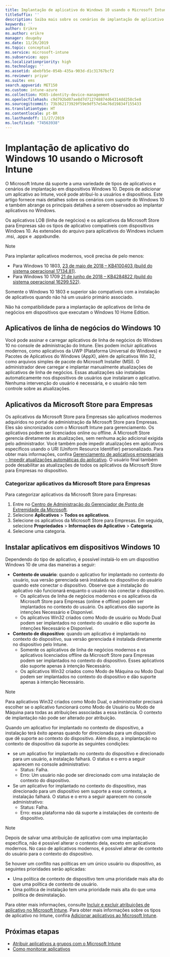 ```yaml
---
title: Implantação de aplicativo do Windows 10 usando o Microsoft Intune
titleSuffix: ''
description: Saiba mais sobre os cenários de implantação de aplicativo do Windows 10 disponíveis no Microsoft Intune.
keywords: ''
author: Erikre
ms.author: erikre
manager: dougeby
ms.date: 11/26/2019
ms.topic: conceptual
ms.service: microsoft-intune
ms.subservice: apps
ms.localizationpriority: high
ms.technology: ''
ms.assetid: abebfb5e-054b-435a-903d-d1c31767bcf2
ms.reviewer: priyar
ms.suite: ems
search.appverid: MET150
ms.custom: intune-azure
ms.collection: M365-identity-device-management
ms.openlocfilehash: c9d792bd07ae8d7d712748874d64314dd258c5e8
ms.sourcegitcommit: 73b362173929f59e9df57e54e76d19834f155433
ms.translationtype: HT
ms.contentlocale: pt-BR
ms.lasthandoff: 11/27/2019
ms.locfileid: "74563938"
---
```

# <a name="windows-10-app-deployment-by-using-microsoft-intune"></a>Implantação de aplicativo do Windows 10 usando o Microsoft Intune 

O Microsoft Intune dá suporte a uma variedade de tipos de aplicativos e cenários de implantação em dispositivos Windows 10. Depois de adicionar um aplicativo ao Intune, você pode atribuí-lo a usuários e dispositivos. Este artigo fornece mais detalhes sobre os cenários com suporte do Windows 10 e também abrange os principais detalhes a serem observados ao implantar aplicativos no Windows. 

Os aplicativos LOB (linha de negócios) e os aplicativos da Microsoft Store para Empresas são os tipos de aplicativo compatíveis com dispositivos Windows 10. As extensões do arquivo para aplicativos do Windows incluem .msi, .appx e .appxbundle.  

> [!Note]
> Para implantar aplicativos modernos, você precisa de pelo menos:
> - Para Windows 10 1803, [23 de maio de 2018 – KB4100403 (build do sistema operacional 17134.81)](https://support.microsoft.com/help/4100403/windows-10-update-kb4100403).
> - Para Windows 10 1709 [21 de junho de 2018 – KB4284822 (build do sistema operacional 16299.522)](https://support.microsoft.com/help/4284822).
>
> Somente o Windows 10 1803 e superior são compatíveis com a instalação de aplicativos quando não há um usuário primário associado.
>
> Não há compatibilidade para a implantação de aplicativos de linha de negócios em dispositivos que executam o Windows 10 Home Edition.

## <a name="windows-10-lob-apps"></a>Aplicativos de linha de negócios do Windows 10

Você pode assinar e carregar aplicativos de linha de negócios do Windows 10 no console de administração do Intune. Eles podem incluir aplicativos modernos, como aplicativos da UWP (Plataforma Universal do Windows) e Pacotes de Aplicativos do Windows (AppX), além de aplicativos Win 32, como arquivos simples de pacote do Microsoft Installer (MSI). O administrador deve carregar e implantar manualmente atualizações de aplicativos de linha de negócios. Essas atualizações são instaladas automaticamente nos dispositivos de usuários que instalaram o aplicativo. Nenhuma intervenção do usuário é necessária, e o usuário não tem controle sobre as atualizações. 

## <a name="microsoft-store-for-business-apps"></a>Aplicativos da Microsoft Store para Empresas

Os aplicativos da Microsoft Store para Empresas são aplicativos modernos adquiridos no portal de administração da Microsoft Store para Empresas. Eles são sincronizados com o Microsoft Intune para gerenciamento. Os aplicativos podem ser licenciados online ou offline. A Microsoft Store gerencia diretamente as atualizações, sem nenhuma ação adicional exigida pelo administrador. Você também pode impedir atualizações em aplicativos específicos usando o URI (Uniform Resource Identifier) personalizado. Para obter mais informações, confira [Gerenciamento de aplicativos empresariais – Impedir atualizações automáticas do aplicativo](https://docs.microsoft.com/windows/client-management/mdm/enterprise-app-management#prevent-app-from-automatic-updates). O usuário final também pode desabilitar as atualizações de todos os aplicativos da Microsoft Store para Empresas no dispositivo. 

### <a name="categorize-microsoft-store-for-business-apps"></a>Categorizar aplicativos da Microsoft Store para Empresas 
Para categorizar aplicativos da Microsoft Store para Empresas: 

1. Entre no [Centro de Administração do Gerenciador de Ponto de Extremidade da Microsoft](https://go.microsoft.com/fwlink/?linkid=2109431).
2. Selecione **Aplicativos** > **Todos os aplicativos**. 
3. Selecione os aplicativos da Microsoft Store para Empresas. Em seguida, selecione **Propriedades** > **Informações do Aplicativo** > **Categoria**. 
4. Selecione uma categoria.

## <a name="install-apps-on-windows-10-devices"></a>Instalar aplicativos em dispositivos Windows 10
Dependendo do tipo de aplicativo, é possível instalá-lo em um dispositivo Windows 10 de uma das maneiras a seguir:

- **Contexto de usuário**: quando o aplicativo for implantado no contexto do usuário, sua versão gerenciada será instalada no dispositivo do usuário quando este conectar o dispositivo. Observe que a instalação do aplicativo não funcionará enquanto o usuário não conectar o dispositivo. 
  - Os aplicativos de linha de negócios modernos e os aplicativos da Microsoft Store para Empresas (online e offline) podem ser implantados no contexto do usuário. Os aplicativos dão suporte às intenções Necessário e Disponível.
  - Os aplicativos Win32 criados como Modo de usuário ou Modo Dual podem ser implantados no contexto do usuário e dão suporte às intenções Necessário e Disponível. 
- **Contexto de dispositivo**: quando um aplicativo é implantado no contexto do dispositivo, sua versão gerenciada é instalada diretamente no dispositivo pelo Intune.
  - Somente os aplicativos de linha de negócios modernos e os aplicativos licenciados offline da Microsoft Store para Empresas podem ser implantados no contexto do dispositivo. Esses aplicativos dão suporte apenas à intenção Necessário.
  - Os aplicativos Win32 criados como Modo de Máquina ou Modo Dual podem ser implantados no contexto do dispositivo e dão suporte apenas à intenção Necessário.

> [!NOTE]
> Para aplicativos Win32 criados como Modo Dual, o administrador precisará escolher se o aplicativo funcionará como Modo de Usuário ou Modo de Máquina para todas as atribuições associadas a essa instância. O contexto de implantação não pode ser alterado por atribuição.  

Quando um aplicativo for implantado no contexto de dispositivo, a instalação terá êxito apenas quando for direcionada para um dispositivo que dê suporte ao contexto do dispositivo. Além disso, a implantação no contexto de dispositivo dá suporte às seguintes condições:
- se um aplicativo for implantado no contexto do dispositivo e direcionado para um usuário, a instalação falhará. O status e o erro a seguir aparecem no console administrativo:
  - Status: Falha.
  - Erro: Um usuário não pode ser direcionado com uma instalação de contexto do dispositivo.
- Se um aplicativo for implantado no contexto do dispositivo, mas direcionado para um dispositivo sem suporte a esse contexto, a instalação falhará. O status e o erro a seguir aparecem no console administrativo:
  - Status: Falha.
  - Erro: essa plataforma não dá suporte a instalações de contexto de dispositivo. 

> [!Note]
> Depois de salvar uma atribuição de aplicativo com uma implantação específica, não é possível alterar o contexto dela, exceto em aplicativos modernos. No caso de aplicativos modernos, é possível alterar de contexto do usuário para o contexto do dispositivo. 

Se houver um conflito nas políticas em um único usuário ou dispositivo, as seguintes prioridades serão aplicadas:
- Uma política de contexto de dispositivo tem uma prioridade mais alta do que uma política de contexto de usuário. 
- Uma política de instalação tem uma prioridade mais alta do que uma política de desinstalação.

Para obter mais informações, consulte [Incluir e excluir atribuições de aplicativo no Microsoft Intune](apps-inc-exl-assignments.md). Para obter mais informações sobre os tipos de aplicativo no Intune, confira [Adicionar aplicativos ao Microsoft Intune](apps-add.md).

## <a name="next-steps"></a>Próximas etapas

- [Atribuir aplicativos a grupos com o Microsoft Intune](apps-deploy.md)
- [Como monitorar aplicativos](apps-monitor.md)
